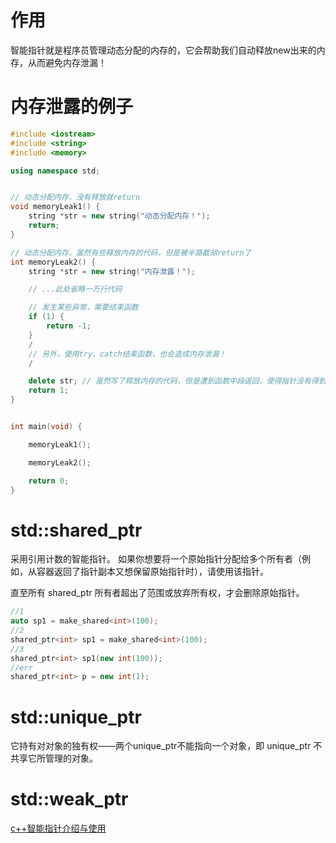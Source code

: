 # 作用
智能指针就是程序员管理动态分配的内存的，它会帮助我们自动释放new出来的内存，从而避免内存泄漏！

# 内存泄露的例子
```cpp
#include <iostream>
#include <string>
#include <memory>

using namespace std;


// 动态分配内存，没有释放就return
void memoryLeak1() {
	string *str = new string("动态分配内存！");
	return;
}

// 动态分配内存，虽然有些释放内存的代码，但是被半路截胡return了
int memoryLeak2() {
	string *str = new string("内存泄露！");

	// ...此处省略一万行代码

	// 发生某些异常，需要结束函数
	if (1) {
		return -1;
	}
	/
	// 另外，使用try、catch结束函数，也会造成内存泄漏！
	/

	delete str;	// 虽然写了释放内存的代码，但是遭到函数中段返回，使得指针没有得到释放
	return 1;
}


int main(void) {

	memoryLeak1();

	memoryLeak2();

	return 0;
} 
```


# std::shared_ptr
采用引用计数的智能指针。 如果你想要将一个原始指针分配给多个所有者（例如，从容器返回了指针副本又想保留原始指针时），请使用该指针。

直至所有 shared_ptr 所有者超出了范围或放弃所有权，才会删除原始指针。

```cpp
//1
auto sp1 = make_shared<int>(100);
//2
shared_ptr<int> sp1 = make_shared<int>(100);
//3
shared_ptr<int> sp1(new int(100));
//err
shared_ptr<int> p = new int(1);
```

# std::unique_ptr
它持有对对象的独有权——两个unique_ptr不能指向一个对象，即 unique_ptr 不共享它所管理的对象。

# std::weak_ptr




[c++智能指针介绍与使用](https://juejin.cn/post/7137133849430982693)